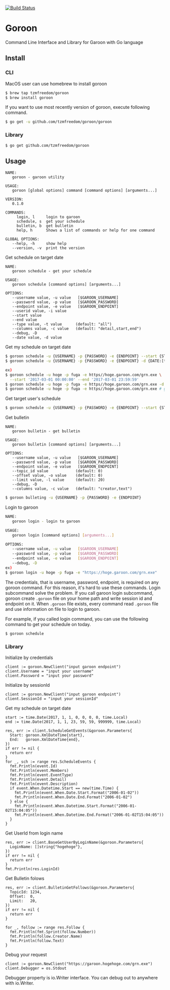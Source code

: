 [![Build Status](https://travis-ci.org/tzmfreedom/goroon.svg?branch=master)](https://travis-ci.org/tzmfreedom/goroon)

# Goroon

Command Line Interface and Library for Garoon with Go language

## Install

### CLI

MacOS user can use homebrew to install goroon
```bash
$ brew tap tzmfreedom/goroon
$ brew install goroon
```

If you want to use most recently version of goroon, execute following command.
```bash
$ go get -u github.com/tzmfreedom/goroon/goroon
```

### Library

```bash
$ go get github.com/tzmfreedom/goroon
```

## Usage

```
NAME:
   goroon - garoon utility

USAGE:
   goroon [global options] command [command options] [arguments...]

VERSION:
   0.1.0

COMMANDS:
     login, l     login to garoon
     schedule, s  get your schedule
     bulletin, b  get bulletin
     help, h      Shows a list of commands or help for one command

GLOBAL OPTIONS:
   --help, -h     show help
   --version, -v  print the version
```

Get schedule on target date
```
NAME:
   goroon schedule - get your schedule

USAGE:
   goroon schedule [command options] [arguments...]

OPTIONS:
   --username value, -u value   [$GAROON_USERNAME]
   --password value, -p value   [$GAROON_PASSWORD]
   --endpoint value, -e value   [$GAROON_ENDPOINT]
   --userid value, -i value
   --start value
   --end value
   --type value, -t value      (default: "all")
   --columns value, -c value   (default: "detail,start,end")
   --debug, -D
   --date value, -d value
```

Get my schedule on target date
```bash
$ goroon schedule -u {USERNAME} -p {PASSWORD} -e {ENDPOINT} --start {START DATETIME} --end {END DATETIME}
$ goroon schedule -u {USERNAME} -p {PASSWORD} -e {ENDPOINT} -d {DATE:[today|yesterday]}

ex)
$ goroon schedule -u hoge -p fuga -e https//hoge.garoon.com/grn.exe \
  --start '2017-03-01 00:00:00' --end '2017-03-01 23:59:59'
$ goroon schedule -u hoge -p fuga -e https//hoge.garoon.com/grn.exe -d today # get today's your schedule
$ goroon schedule -u hoge -p fuga -e https//hoge.garoon.com/grn.exe # get today's your schedule
```

Get target user's schedule
```bash
$ goroon schedule -u {USERNAME} -p {PASSWORD} -e {ENDPOINT} --start {START DATETIME} --end {END DATETIME} --userid {USER ID}
```

Get bulletin
```
NAME:
   goroon bulletin - get bulletin

USAGE:
   goroon bulletin [command options] [arguments...]

OPTIONS:
   --username value, -u value   [$GAROON_USERNAME]
   --password value, -p value   [$GAROON_PASSWORD]
   --endpoint value, -e value   [$GAROON_ENDPOINT]
   --topic_id value            (default: 0)
   --offset value, -o value    (default: 0)
   --limit value, -l value     (default: 20)
   --debug, -D
   --columns value, -c value   (default: "creator,text")
```

```bash
$ goroon bulleting -u {USERNAME} -p {PASSWORD} -e {ENDPOINT}
```

Login to garoon
```bash
NAME:
   goroon login - login to garoon

USAGE:
   goroon login [command options] [arguments...]

OPTIONS:
   --username value, -u value   [$GAROON_USERNAME]
   --password value, -p value   [$GAROON_PASSWORD]
   --endpoint value, -e value   [$GAROON_ENDPOINT]
   --debug, -D
ex)
$ goroon login -u hoge -p fuga -e "https://hoge.garoon.com/grn.exe"
```
The credentials, that is username, password, endpoint, is required on any goroon command.
For this reason, it's hard to use these commands. Login subcommand solve the problem.
If you call garoon login subcommand, goroon create `.goroon` file on your home path and write session id and endpoint on it.
When `.goroon` file exists, every command read `.goroon` file and use information on file to login to garoon.

For example, if you called login command, you can use the following command to get your schedule on today.
```bash
$ goroon schedule
```

### Library

Initialize by credentials

```
client := goroon.NewClient("input garoon endpoint")
client.Username = "input your username"
client.Password = "input your password"
```

Initialize by sessionId

```
client := goroon.NewClient("input garoon endpoint")
client.SessionId = "input your sessionId"
```

Get my schedule on target date

```golang
start := time.Date(2017, 1, 1, 0, 0, 0, 0, time.Local)
end := time.Date(2017, 1, 1, 23, 59, 59, 999999, time.Local)

res, err := client.ScheduleGetEvents(&goroon.Parameters{
  Start: goroon.XmlDateTime{start},
  End:   goroon.XmlDateTime{end},
})
if err != nil {
  return err
}
for _, sch := range res.ScheduleEvents {
  fmt.Println(event.Id)
  fmt.Println(event.Members)
  fmt.Println(event.EventType)
  fmt.Println(event.Detail)
  fmt.Println(event.Description)
  if event.When.Datetime.Start == new(time.Time) {
    fmt.Println(event.When.Date.Start.Format("2006-01-02"))
    fmt.Println(event.When.Date.End.Format("2006-01-02")
  } else {
    fmt.Println(event.When.Datetime.Start.Format("2006-01-02T15:04:05"))
    fmt.Println(event.When.Datetime.End.Format("2006-01-02T15:04:05"))
  }
}
```

Get UserId from login name

```golang
res, err := client.BaseGetUserByLoginName(&goroon.Parameters{
  LoginName: []string{"hogehoge"},
})
if err != nil {
  return err
}
fmt.Println(res.LoginId)
```

Get Bulletin folows

```golang
res, err := client.BulletinGetFollows(&goroon.Parameters{
  TopicId: 1234,
  Offset:  0,
  Limit:   20,
})
if err != nil {
  return err
}

for _, follow := range res.Follow {
  fmt.Println(fmt.Sprint(follow.Number))
  fmt.Println(follow.Creator.Name)
  fmt.Println(follow.Text)
}
```

Debug your request

```
client := goroon.NewClient("https://garoon.hogehoge.com/grn.exe")
client.Debugger = os.Stdout
```
Debugger property is io.Writer interface.
You can debug out to anywhere with io.Writer.